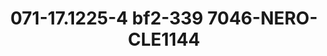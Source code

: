 ---
title: 071-17.1225-4 bf2-339 7046-NERO-CLE1144
image: 071-17.1225-4 bf2-339 7046-NERO-CLE1144.jpg
brand: sposo
layout: vestito
---